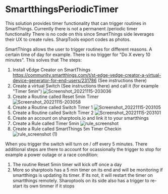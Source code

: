 # SmartthingsPeriodicTimer
This solution provides timer functionality that can trigger routines in SmartThings. Currently there is not a permanent /periodic timer functionality
There is no code on this since SmartThings side leverages their UX to create rules. SharpTools export codes as photos.

SmartThings allows the user to trigger routines for different reasons. A certain time of day for example. There is no trigger for "Do X every 10 minutes". This solves that
The steps:
1. Install vEdge Creator on SmartThings https://community.smartthings.com/t/st-edge-vedge-creator-a-virtual-device-generator-for-end-users/231786 (See instructions there)
2. Create a virtual Switch (See instructions there) and call it (for example "Timer 5min")
![Screenshot_20221115-203036](https://user-images.githubusercontent.com/24392647/202061458-57c14aa4-6e7c-4dcc-a7e6-9edb7bedbe6e.png)
3. Create a Routine called Reset 5min Timer
![Screenshot_20221115-203058](https://user-images.githubusercontent.com/24392647/202061559-2ec679b0-4adc-49f7-8ea1-79834d852bd2.png)
4. Create a Routine called Switch Timer 1
![Screenshot_20221115-203105](https://user-images.githubusercontent.com/24392647/202061642-232878fb-0ef9-4e5b-8add-d46e55602693.png)
5. Create a Routine called Switch Timer 2
![Screenshot_20221115-203101](https://user-images.githubusercontent.com/24392647/202061665-7e9485a7-e4c9-4544-939f-72030ae06104.png)
6. Create an account on sharptools.io and link it to your smartthings
7. Create a Rule called Timer 5min
![rule_screenshot](https://user-images.githubusercontent.com/24392647/202061920-e7d87d9f-6d33-41fd-98b4-bedea2835b4a.png)
8. Create a Rule called SmartThings 5m Timer Checkin
![rule_screenshot (1)](https://user-images.githubusercontent.com/24392647/202062123-6fed0ab0-297e-4786-976a-c30c97584abe.png)

When you trigger the switch will turn on / off every 5 minutes. There additional steps are there to account for ocassionally the trigger to stop for example a power outage or a race condition:
1. The routine Reset 5min timer will kick off once a day
2. More so sharptools has a 5 min timer on its end and will be monitoring if smartthings is updating its timer. If its not, it will restart the timer on smartthings remotely. Sharoptools on its side also has a trigger to re-start its own timmer if it stops

